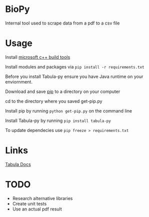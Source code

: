 # BioPy
Internal tool used to scrape data from a pdf to a csv file

# Usage

Install [microsoft c++ build tools](https://visualstudio.microsoft.com/downloads/)

Install modules and packages via `pip install -r requirements.txt`

Before you install Tabula-py ensure you have Java runtime on your enviornment.

Download and save [pip](https://bootstrap.pypa.io/get-pip.py) to a directory on your computer

cd to the directory where you saved get-pip.py

Install pip by running `python get-pip.py` on the command line

Install Tabula-py by running `pip install tabula-py`

To update dependecies use `pip freeze > requirements.txt`

# Links
[Tabula Docs](https://tabula-py.readthedocs.io/en/latest/index.html)

# TODO
* Research alternative libraries
* Create unit tests
* Use an actual pdf result 
